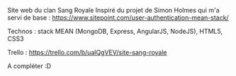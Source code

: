 Site web du clan Sang Royale
Inspiré du projet de Simon Holmes qui m'a servi de base : https://www.sitepoint.com/user-authentication-mean-stack/

Technos : stack MEAN (MongoDB, Express, AngularJS, NodeJS), HTML5, CSS3

Trello : https://trello.com/b/ualQgVEV/site-sang-royale

A compléter :D

